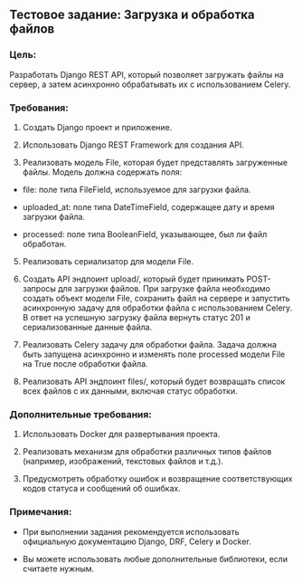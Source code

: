 Тестовое задание: Загрузка и обработка файлов
---------------------------------------------

### Цель:

Разработать Django REST API, который позволяет загружать файлы на сервер, а затем асинхронно обрабатывать их с использованием Celery.

### Требования:

1.  Создать Django проект и приложение.

2.  Использовать Django REST Framework для создания API.

3.  Реализовать модель File, которая будет представлять загруженные файлы. Модель должна содержать поля:

-   file: поле типа FileField, используемое для загрузки файла.

-   uploaded_at: поле типа DateTimeField, содержащее дату и время загрузки файла.

-   processed: поле типа BooleanField, указывающее, был ли файл обработан.

5.  Реализовать сериализатор для модели File.

6.  Создать API эндпоинт upload/, который будет принимать POST-запросы для загрузки файлов. При загрузке файла необходимо создать объект модели File, сохранить файл на сервере и запустить асинхронную задачу для обработки файла с использованием Celery. В ответ на успешную загрузку файла вернуть статус 201 и сериализованные данные файла.

7.  Реализовать Celery задачу для обработки файла. Задача должна быть запущена асинхронно и изменять поле processed модели File на True после обработки файла.

8.  Реализовать API эндпоинт files/, который будет возвращать список всех файлов с их данными, включая статус обработки.

### Дополнительные требования:

1.  Использовать Docker для развертывания проекта.

2.  Реализовать механизм для обработки различных типов файлов (например, изображений, текстовых файлов и т.д.).

3.  Предусмотреть обработку ошибок и возвращение соответствующих кодов статуса и сообщений об ошибках.

### Примечания:

-   При выполнении задания рекомендуется использовать официальную документацию Django, DRF, Celery и Docker.

-   Вы можете использовать любые дополнительные библиотеки, если считаете нужным.
